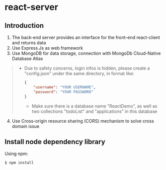 # react-server

## Introduction
1. The back-end server provides an interface for the front-end react-client and returns data
2. Use Express.Js as web framework
3. Use MongoDB for data storage, connection with MongoDb Cloud-Native Database Atlas
> * Due to safety concerns, login infos is hidden, please create a "config.json" under the same directory, in format like:
>    ``` json
>   {
>        "username": "YOUR USERNAME",
>        "password": "YOUR PASSWORD"
>    }
>   ```
>   * Make sure there is a database name "ReactDemo", as well as two collections "todoList" and "applications" in this database
4. Use Cross-origin resource sharing (CORS) mechanism to solve cross domain issue

## Install node dependency library
Using npm:

``` bash
$ npm install
```
